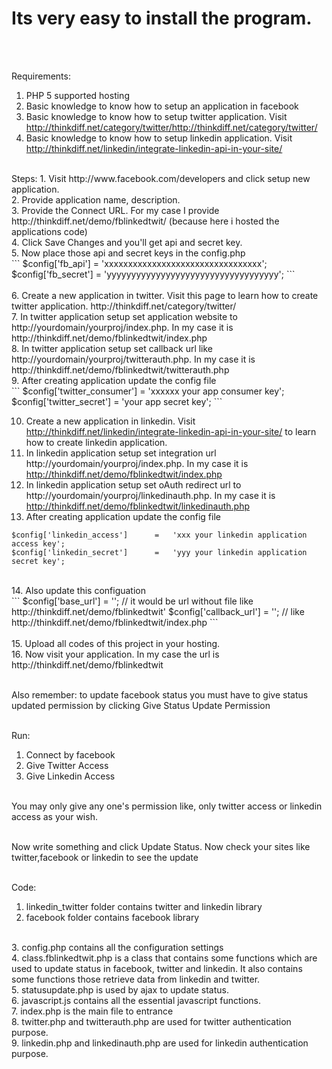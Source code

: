 # Its very easy to install the program. #
<br />
<br />

Requirements:<br />
1. PHP 5 supported hosting<br />
2. Basic knowledge to know how to setup an application in facebook
3. Basic knowledge to know how to setup twitter application. Visit http://thinkdiff.net/category/twitter/http://thinkdiff.net/category/twitter/ <br />
4. Basic knowledge to know how to setup linkedin application. Visit http://thinkdiff.net/linkedin/integrate-linkedin-api-in-your-site/ <br />
<br />
Steps:
1. Visit http://www.facebook.com/developers and click setup new application. <br />
2. Provide application name, description.<br />
3. Provide the Connect URL. For my case I provide http://thinkdiff.net/demo/fblinkedtwit/ (because here i hosted the applications code) <br />
4. Click Save Changes and you'll get api and secret key.<br />
5. Now place those api and secret keys in the config.php<br />
```
$config['fb_api']               =   'xxxxxxxxxxxxxxxxxxxxxxxxxxxxxxxxx';
$config['fb_secret']            =   'yyyyyyyyyyyyyyyyyyyyyyyyyyyyyyyyyyy';
```
<br /><br />
6. Create a new application in twitter. Visit this page to learn how to create twitter application. http://thinkdiff.net/category/twitter/<br />
7. In twitter application setup set application website to http://yourdomain/yourproj/index.php. In my case it is http://thinkdiff.net/demo/fblinkedtwit/index.php<br />
8. In twitter application setup set callback url like http://yourdomain/yourproj/twitterauth.php. In my case it is http://thinkdiff.net/demo/fblinkedtwit/twitterauth.php<br />
9. After creating application update the config file<br />
```
$config['twitter_consumer']     =   'xxxxxx your app consumer key';
$config['twitter_secret']       =   'your app secret key';
```

10. Create a new application in linkedin. Visit http://thinkdiff.net/linkedin/integrate-linkedin-api-in-your-site/ to learn how to create linkedin application.<br />
11. In linkedin application setup set integration url http://yourdomain/yourproj/index.php. In my case it is http://thinkdiff.net/demo/fblinkedtwit/index.php<br />
12. In linkedin application setup set oAuth redirect url to http://yourdomain/yourproj/linkedinauth.php. In my case it is http://thinkdiff.net/demo/fblinkedtwit/linkedinauth.php<br />
13. After creating application update the config file<br />
```
$config['linkedin_access']      =   'xxx your linkedin application access key';
$config['linkedin_secret']      =   'yyy your linkedin application secret key';
```
<br />
14. Also update this configuation<br />
```
$config['base_url']             =   ''; // it would be url without file like <br />http://thinkdiff.net/demo/fblinkedtwit'
$config['callback_url']         =   ''; // like http://thinkdiff.net/demo/fblinkedtwit/index.php
```
<br /><br />
15. Upload all codes of this project in your hosting.<br />
16. Now visit your application. In my case the url is http://thinkdiff.net/demo/fblinkedtwit<br /><br />

Also remember: to update facebook status you must have to give status updated permission by clicking Give Status Update Permission<br /><br />

Run: <br />
1. Connect by facebook<br />
2. Give Twitter Access<br />
3. Give Linkedin Access<br /><br />

You may only give any one's permission like, only twitter access or linkedin access as your wish.<br /><br />

Now write something and click Update Status. Now check your sites like twitter,facebook or linkedin to see the update<br /><br />


Code:<br />
1. linkedin\_twitter folder contains twitter and linkedin library <br />
2. facebook folder contains facebook library<br />
<br />
3. config.php contains all the configuration settings <br />
4. class.fblinkedtwit.php is a class that contains some functions which are used to update status in facebook, twitter and linkedin. It also contains some functions those retrieve data from linkedin and twitter.<br />
5. statusupdate.php is used by ajax to update status. <br />
6. javascript.js contains all the essential javascript functions. <br />
7. index.php is the main file to entrance <br />
8. twitter.php and twitterauth.php are used for twitter authentication purpose. <br />
9. linkedin.php and linkedinauth.php are used for linkedin authentication purpose.